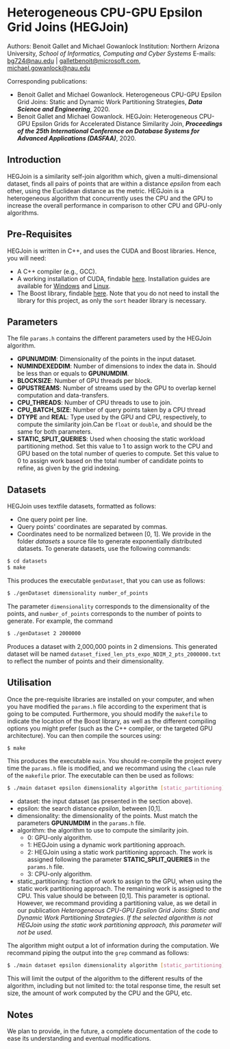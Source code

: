 # Heterogeneous CPU-GPU Epsilon Grid Joins (HEGJoin)
Authors: Benoit Gallet and Michael Gowanlock
Institution: Northern Arizona University, *School of Informatics, Computing and Cyber Systems*
E-mails: <bg724@nau.edu> | <galletbenoit@microsoft.com>, <michael.gowanlock@nau.edu>

Corresponding publications:
- Benoit Gallet and Michael Gowanlock. Heterogeneous CPU-GPU Epsilon Grid Joins: Static and Dynamic Work Partitioning Strategies, ***Data Science and Engineering***, 2020.
- Benoit Gallet and Michael Gowanlock. HEGJoin: Heterogeneous CPU-GPU Epsilon Grids for Accelerated Distance Similarity Join, ***Proceedings of the 25th International Conference on Database Systems for Advanced Applications (DASFAA)***, 2020.

## Introduction
HEGJoin is a similarity self-join algorithm which, given a multi-dimensional dataset, finds all pairs of points that are within a distance *epsilon* from each other, using the Euclidean distance as the metric. HEGJoin is a heterogeneous algorithm that concurrently uses the CPU and the GPU to increase the overall performance in comparison to other CPU and GPU-only algorithms.

## Pre-Requisites
HEGJoin is written in C++, and uses the CUDA and Boost libraries. Hence, you will need:
- A C++ compiler (e.g., GCC).
- A working installation of CUDA, findable [here](https://developer.nvidia.com/cuda-downloads). Installation guides are available for [Windows](https://docs.nvidia.com/cuda/cuda-installation-guide-microsoft-windows/index.html) and [Linux](https://docs.nvidia.com/cuda/cuda-installation-guide-linux/index.html).
- The Boost library, findable [here](https://dl.bintray.com/boostorg/release/). Note that you do not need to install the library for this project, as only the `sort` header library is necessary.

## Parameters
The file `params.h` contains the different parameters used by the HEGJoin algorithm.
- **GPUNUMDIM**: Dimensionality of the points in the input dataset.
- **NUMINDEXEDDIM**: Number of dimensions to index the data in. Should be less than or equals to **GPUNUMDIM**.
- **BLOCKSIZE**: Number of GPU threads per block.
- **GPUSTREAMS**: Number of streams used by the GPU to overlap kernel computation and data-transfers.
- **CPU_THREADS**: Number of CPU threads to use to join.
- **CPU_BATCH_SIZE**: Number of query points taken by a CPU thread
- **DTYPE** and **REAL**: Type used by the GPU and CPU, respectively, to compute the similarity join.Can be `float` or `double`, and should be the same for both parameters.
- **STATIC_SPLIT_QUERIES**: Used when choosing the static workload partitioning method. Set this value to 1 to assign work to the CPU and GPU based on the total number of queries to compute. Set this value to 0 to assign work based on the total number of candidate points to refine, as given by the grid indexing.

## Datasets
HEGJoin uses textfile datasets, formatted as follows:
- One query point per line.
- Query points' coordinates are separated by commas.
- Coordinates need to be normalized between [0, 1].
We provide in the folder *datasets* a source file to generate exponentially distributed datasets. To generate datasets, use the following commands:
```sh
$ cd datasets
$ make
```
This produces the executable `genDataset`, that you can use as follows:
```sh
$ ./genDataset dimensionality number_of_points
```
The parameter `dimensionality` corresponds to the dimensionality of the points, and `number_of_points` corresponds to the number of points to generate. For example, the command
```sh
$ ./genDataset 2 2000000
```
Produces a dataset with 2,000,000 points in 2 dimensions. This generated dataset will be named `dataset_fixed_len_pts_expo_NDIM_2_pts_2000000.txt` to reflect the number of points and their dimensionality.


## Utilisation
Once the pre-requisite libraries are installed on your computer, and when you have modified the `params.h` file according to the experiment that is going to be computed. Furthermore, you should modify the `makefile` to indicate the location of the Boost library, as well as the different compiling options you might prefer (such as the C++ compiler, or the targeted GPU architecture). You can then compile the sources using:
```sh
$ make
```
This produces the executable `main`. You should re-compile the project every time the `params.h` file is modified, and we recommand using the `clean` rule of the `makefile` prior. The executable can then be used as follows:
```sh
$ ./main dataset epsilon dimensionality algorithm [static_partitioning]
```
- dataset: the input dataset (as presented in the section above).
- epsilon: the search distance *epsilon*, between [0,1].
- dimensionality: the dimensionality of the points. Must match the parameters **GPUNUMDIM** in the `params.h` file.
- algorithm: the algorithm to use to compute the similarity join.
    - 0: GPU-only algorithm.
    - 1: HEGJoin using a dynamic work partitioning approach.
    - 2: HEGJoin using a static work partitioning approach. The work is assigned following the parameter **STATIC_SPLIT_QUERIES** in the `params.h` file.
    - 3: CPU-only algorithm.
- static_partitioning: fraction of work to assign to the GPU, when using the static work partitioning approach. The remaining work is assigned to the CPU. This value should be between [0,1]. This parameter is optional. However, we recommand providing a partitioning value, as we detail in our publication *Heterogeneous CPU-GPU Epsilon Grid Joins: Static and Dynamic Work Partitioning Strategies*. *If the selected algorithm is not HEGJoin using the static work partitioning approach, this parameter will not be used.*

The algorithm might output a lot of information during the computation. We recommand piping the output into the `grep` command as follows:
```sh
$ ./main dataset epsilon dimensionality algorithm [static_partitioning] | grep "RESULT"
```
This will limit the output of the algorithm to the different results of the algorithm, including but not limited to: the total response time, the result set size, the amount of work computed by the CPU and the GPU, etc.

## Notes
We plan to provide, in the future, a complete documentation of the code to ease its understanding and eventual modifications.
